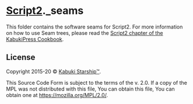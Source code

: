 # [Script2](github.com/kabuki-starship/script2)._seams

This folder contains the software seams for Script2. For more information on how to use Seam trees, please read the [Script2 chapter of the KabukiPress Cookbook](https://github.com/kabuki-starship/kabuki.press.cookbook/tree/master/script2).

## License

Copyright 2015-20 © [Kabuki Starship™](https://kabukistarship.com).

This Source Code Form is subject to the terms of the v. 2.0. If a copy of the MPL was not distributed with this file, You can obtain this file, You can obtain one at <https://mozilla.org/MPL/2.0/>.
